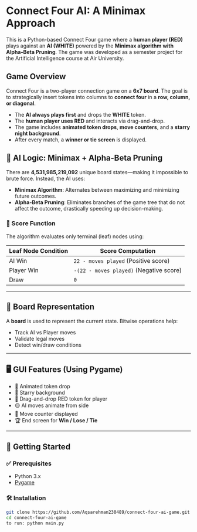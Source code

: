 # Connect Four AI: A Minimax Approach

This is a Python-based Connect Four game where a **human player (RED)** plays against an **AI (WHITE)** powered by the **Minimax algorithm with Alpha-Beta Pruning**. The game was developed as a semester project for the Artificial Intelligence course at Air University.

## Game Overview

Connect Four is a two-player connection game on a **6x7 board**. The goal is to strategically insert tokens into columns to **connect four** in a **row, column, or diagonal**.

- The **AI always plays first** and drops the **WHITE** token.
- The **human player uses RED** and interacts via drag-and-drop.
- The game includes **animated token drops**, **move counters**, and a **starry night background**.
- After every match, a **winner or tie screen** is displayed.


## 🧠 AI Logic: Minimax + Alpha-Beta Pruning

There are **4,531,985,219,092** unique board states—making it impossible to brute force. Instead, the AI uses:

- **Minimax Algorithm**: Alternates between maximizing and minimizing future outcomes.
- **Alpha-Beta Pruning**: Eliminates branches of the game tree that do not affect the outcome, drastically speeding up decision-making.

### 🧮 Score Function

The algorithm evaluates only terminal (leaf) nodes using:

| Leaf Node Condition | Score Computation                     |
|---------------------|----------------------------------------|
| AI Win              | `22 - moves played` (Positive score)   |
| Player Win          | `-(22 - moves played)` (Negative score)|
| Draw                | `0`                                    |

---

## 🧱 Board Representation

A **board** is used to represent the current state. Bitwise operations help:

- Track AI vs Player moves
- Validate legal moves
- Detect win/draw conditions

---

## 🖥️ GUI Features (Using Pygame)

- 🔁 Animated token drop
- 🌌 Starry background
- 🔴 Drag-and-drop RED token for player
- 🟡 AI moves animate from side
- 🧮 Move counter displayed
- 🏆 End screen for **Win / Lose / Tie**

---

## 🚀 Getting Started

### ✅ Prerequisites

- Python 3.x
- [Pygame](https://www.pygame.org/news)

### 🛠️ Installation

```bash
git clone https://github.com/Aqsarehman230489/connect-four-ai-game.git
cd connect-four-ai-game
to run: python main.py
